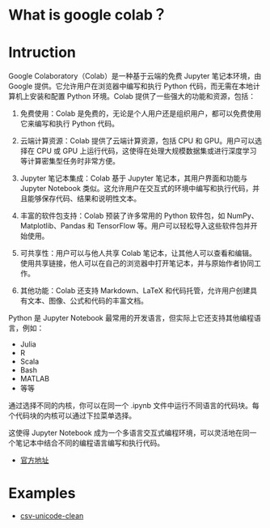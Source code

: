 # What is google colab？

# Intruction
Google Colaboratory（Colab）是一种基于云端的免费 Jupyter 笔记本环境，由 Google 提供。它允许用户在浏览器中编写和执行 Python 代码，而无需在本地计算机上安装和配置 Python 环境。Colab 提供了一些强大的功能和资源，包括：

1. 免费使用：Colab 是免费的，无论是个人用户还是组织用户，都可以免费使用它来编写和执行 Python 代码。

2. 云端计算资源：Colab 提供了云端计算资源，包括 CPU 和 GPU。用户可以选择在 CPU 或 GPU 上运行代码，这使得在处理大规模数据集或进行深度学习等计算密集型任务时非常方便。

3. Jupyter 笔记本集成：Colab 基于 Jupyter 笔记本，其用户界面和功能与 Jupyter Notebook 类似。这允许用户在交互式的环境中编写和执行代码，并且能够保存代码、结果和说明性文本。

4. 丰富的软件包支持：Colab 预装了许多常用的 Python 软件包，如 NumPy、Matplotlib、Pandas 和 TensorFlow 等。用户可以轻松导入这些软件包并开始使用。

5. 可共享性：用户可以与他人共享 Colab 笔记本，让其他人可以查看和编辑。使用共享链接，他人可以在自己的浏览器中打开笔记本，并与原始作者协同工作。

6. 其他功能：Colab 还支持 Markdown、LaTeX 和代码托管，允许用户创建具有文本、图像、公式和代码的丰富文档。

Python 是 Jupyter Notebook 最常用的开发语言，但实际上它还支持其他编程语言，例如：

- Julia
- R
- Scala
- Bash
- MATLAB
- 等等

通过选择不同的内核，你可以在同一个 .ipynb 文件中运行不同语言的代码块。每个代码块的内核可以通过下拉菜单选择。

这使得 Jupyter Notebook 成为一个多语言交互式编程环境，可以灵活地在同一个笔记本中结合不同的编程语言编写和执行代码。

- [官方地址](https://colab.research.google.com/)

# Examples

- [csv-unicode-clean](https://github.com/rubickecho/csv-unicode-clean)